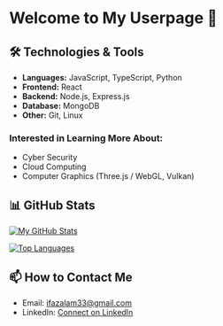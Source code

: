 # Welcome to My Userpage 🙂

## 🛠️ Technologies & Tools

- **Languages:** JavaScript, TypeScript, Python
- **Frontend:** React
- **Backend:** Node.js, Express.js
- **Database:** MongoDB
- **Other:** Git, Linux

### **Interested in Learning More About:**
- Cyber Security 
- Cloud Computing
- Computer Graphics (Three.js / WebGL, Vulkan)

## 📊 GitHub Stats

[![My GitHub Stats](https://github-readme-stats.vercel.app/api?username=ifaz-alam&show_icons=true&count_private=true&theme=radical)](https://github.com/anuraghazra/github-readme-stats)

[![Top Languages](https://github-readme-stats.vercel.app/api/top-langs/?username=ifaz-alam&layout=compact&theme=radical)](https://github.com/anuraghazra/github-readme-stats)

## 📫 How to Contact Me

- Email: [ifazalam33@gmail.com](mailto:ifazalam33@gmail.com)
- LinkedIn: [Connect on LinkedIn](https://www.linkedin.com/in/ifaz-alam/)
